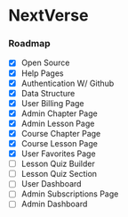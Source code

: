 # NextVerse

### Roadmap
- [x] Open Source 
- [x] Help Pages
- [x] Authentication W/ Github
- [x] Data Structure
- [x] User Billing Page
- [x] Admin Chapter Page
- [x] Admin Lesson Page
- [x] Course Chapter Page
- [x] Course Lesson Page
- [x] User Favorites Page
- [ ] Lesson Quiz Builder
- [ ] Lesson Quiz Section
- [ ] User Dashboard
- [ ] Admin Subscriptions Page
- [ ] Admin Dashboard